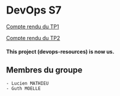 # DevOps S7

[Compte rendu du TP1](./Docs/TP1/CompteRenduTP1.md)

[Compte rendu du TP2](./Docs/TP2/CompteRenduTP2.md)

#### This project (devops-resources) is now us.

## Membres du groupe
    - Lucien MATHIEU
    - Guth MOELLE
